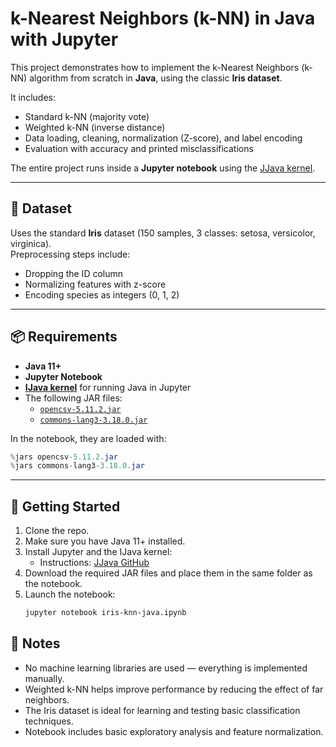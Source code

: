 # k-Nearest Neighbors (k-NN) in Java with Jupyter

This project demonstrates how to implement the k-Nearest Neighbors (k-NN) algorithm from scratch in **Java**, using the classic **Iris dataset**.

It includes:
- Standard k-NN (majority vote)
- Weighted k-NN (inverse distance)
- Data loading, cleaning, normalization (Z-score), and label encoding
- Evaluation with accuracy and printed misclassifications

The entire project runs inside a **Jupyter notebook** using the [JJava kernel](https://github.com/dflib/jjava).

---

## 📂 Dataset

Uses the standard **Iris** dataset (150 samples, 3 classes: setosa, versicolor, virginica).  
Preprocessing steps include:
- Dropping the ID column
- Normalizing features with z-score
- Encoding species as integers (0, 1, 2)

---

## 📦 Requirements

- **Java 11+**  
- **Jupyter Notebook**
- **[IJava kernel](https://github.com/SpencerPark/IJava)** for running Java in Jupyter
- The following JAR files:
  - [`opencsv-5.11.2.jar`](https://repo1.maven.org/maven2/com/opencsv/opencsv/5.11.2/)
  - [`commons-lang3-3.18.0.jar`](https://repo1.maven.org/maven2/org/apache/commons/commons-lang3/3.18.0/)

In the notebook, they are loaded with:

```java
%jars opencsv-5.11.2.jar
%jars commons-lang3-3.18.0.jar
```


---

## 🚀 Getting Started

1. Clone the repo.
2. Make sure you have Java 11+ installed.
3. Install Jupyter and the IJava kernel:
   - Instructions: [JJava GitHub](https://github.com/dflib/jjava)
4. Download the required JAR files and place them in the same folder as the notebook.
5. Launch the notebook:
   ```bash
   jupyter notebook iris-knn-java.ipynb
   ```
   
## 🧠 Notes
- No machine learning libraries are used — everything is implemented manually.
- Weighted k-NN helps improve performance by reducing the effect of far neighbors.
- The Iris dataset is ideal for learning and testing basic classification techniques.
- Notebook includes basic exploratory analysis and feature normalization.
